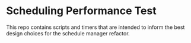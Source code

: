 # Scheduling Performance Test

This repo contains scripts and timers that are intended to inform the best design choices for the schedule manager refactor.
